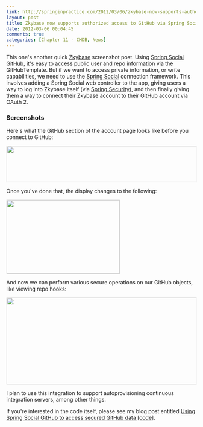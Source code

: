 ```yaml
---
link: http://springinpractice.com/2012/03/06/zkybase-now-supports-authorized-access-to-github-via-spring-social-github/
layout: post
title: Zkybase now supports authorized access to GitHub via Spring Social GitHub
date: 2012-03-06 00:04:45
comments: true
categories: [Chapter 11 - CMDB, News]
---
```

This one's another quick <a title="Zkybase" href="https://github.com/williewheeler/zkybase">Zkybase</a> screenshot post. Using <a title="Spring Social GitHub" href="https://github.com/SpringSource/spring-social-github">Spring Social GitHub</a>, it's easy to access public user and repo information via the GitHubTemplate. But if we want to access private information, or write capabilities, we need to use the <a title="Spring Social" href="http://www.springsource.org/spring-social">Spring Social</a> connection framework. This involves adding a Spring Social web controller to the app, giving users a way to log into Zkybase itself (via <a title="Spring Security" href="http://static.springsource.org/spring-security/site/">Spring Security</a>), and then finally giving them a way to connect their Zkybase account to their GitHub account via OAuth 2.

<h3>Screenshots</h3>

Here's what the GitHub section of the account page looks like before you connect to GitHub:

<a href="http://springinpractice.com/wp-content/uploads/2012/03/disconnected.png"><img class="alignnone  wp-image-681" style="border: 1px solid #EEE;" title="disconnected" src="http://springinpractice.com/wp-content/uploads/2012/03/disconnected.png" alt="" width="565" height="96" /></a>

Once you've done that, the display changes to the following:

<a href="http://springinpractice.com/wp-content/uploads/2012/03/connected.png"><img class="alignnone size-medium wp-image-682" style="border: 1px solid #EEE;" title="connected" src="http://springinpractice.com/wp-content/uploads/2012/03/connected-300x195.png" alt="" width="300" height="195" /></a>

And now we can perform various secure operations on our GitHub objects, like viewing repo hooks:

<a href="http://springinpractice.com/wp-content/uploads/2012/03/hooks3.png"><img class="alignnone  wp-image-683" style="border: 1px solid #eeeeee;" title="hooks" src="http://springinpractice.com/wp-content/uploads/2012/03/hooks3.png" alt="" width="619" height="229" /></a>

I plan to use this integration to support autoprovisioning continuous integration servers, among other things.

If you're interested in the code itself, please see my blog post entitled <a href="http://springinpractice.com/2012/03/06/using-spring-social-github-to-access-secured-github-data-code/">Using Spring Social GitHub to access secured GitHub data [code]</a>.
